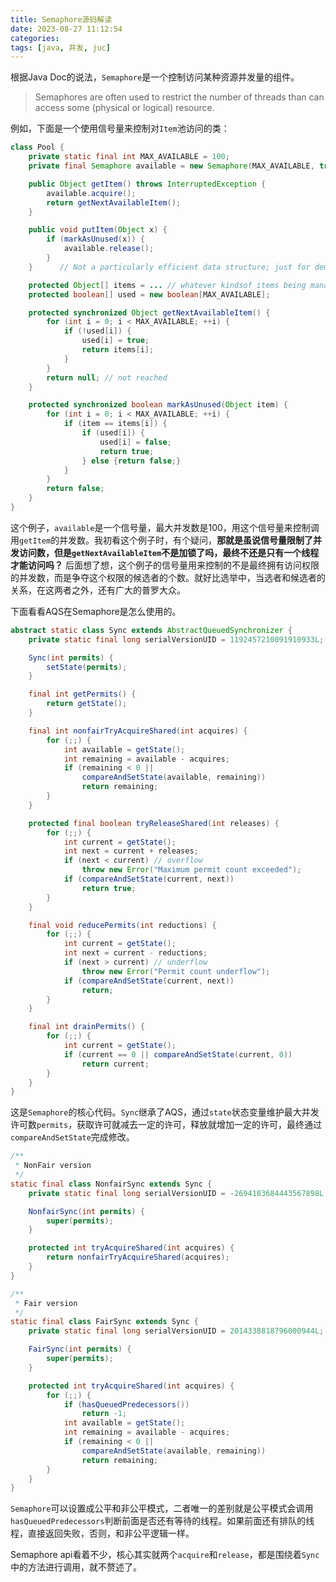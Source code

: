 ```yaml
---
title: Semaphore源码解读
date: 2023-08-27 11:12:54
categories:
tags: [java, 并发, juc]
---
```

根据Java Doc的说法，`Semaphore`是一个控制访问某种资源并发量的组件。

> Semaphores are often used to restrict the number of threads than can access some (physical or logical) resource.

例如，下面是一个使用信号量来控制对`Item`池访问的类：

```java
class Pool {
    private static final int MAX_AVAILABLE = 100;
    private final Semaphore available = new Semaphore(MAX_AVAILABLE, true);

    public Object getItem() throws InterruptedException {
        available.acquire();
        return getNextAvailableItem();
    }

    public void putItem(Object x) {
        if (markAsUnused(x)) {
            available.release();
        }
    }      // Not a particularly efficient data structure; just for demo

    protected Object[] items = ... // whatever kindsof items being managed
    protected boolean[] used = new boolean[MAX_AVAILABLE];

    protected synchronized Object getNextAvailableItem() {
        for (int i = 0; i < MAX_AVAILABLE; ++i) {
            if (!used[i]) {
                used[i] = true;
                return items[i];
            }
        }
        return null; // not reached
    }

    protected synchronized boolean markAsUnused(Object item) {
        for (int i = 0; i < MAX_AVAILABLE; ++i) {
            if (item == items[i]) {
                if (used[i]) {
                    used[i] = false;
                    return true;
                } else {return false;}
            }
        }
        return false;
    }
}
```

这个例子，`available`是一个信号量，最大并发数是100，用这个信号量来控制调用`getItem`的并发数。我初看这个例子时，有个疑问，**那就是虽说信号量限制了并发访问数，但是`getNextAvailableItem`不是加锁了吗，最终不还是只有一个线程才能访问吗？** 后面想了想，这个例子的信号量用来控制的不是最终拥有访问权限的并发数，而是争夺这个权限的候选者的个数。就好比选举中，当选者和候选者的关系，在这两者之外，还有广大的普罗大众。

下面看看AQS在Semaphore是怎么使用的。

```java
abstract static class Sync extends AbstractQueuedSynchronizer {
    private static final long serialVersionUID = 1192457210091910933L;

    Sync(int permits) {
        setState(permits);
    }

    final int getPermits() {
        return getState();
    }

    final int nonfairTryAcquireShared(int acquires) {
        for (;;) {
            int available = getState();
            int remaining = available - acquires;
            if (remaining < 0 ||
                compareAndSetState(available, remaining))
                return remaining;
        }
    }

    protected final boolean tryReleaseShared(int releases) {
        for (;;) {
            int current = getState();
            int next = current + releases;
            if (next < current) // overflow
                throw new Error("Maximum permit count exceeded");
            if (compareAndSetState(current, next))
                return true;
        }
    }

    final void reducePermits(int reductions) {
        for (;;) {
            int current = getState();
            int next = current - reductions;
            if (next > current) // underflow
                throw new Error("Permit count underflow");
            if (compareAndSetState(current, next))
                return;
        }
    }

    final int drainPermits() {
        for (;;) {
            int current = getState();
            if (current == 0 || compareAndSetState(current, 0))
                return current;
        }
    }
}
```

这是`Semaphore`的核心代码。`Sync`继承了AQS，通过`state`状态变量维护最大并发许可数`permits`，获取许可就减去一定的许可，释放就增加一定的许可，最终通过`compareAndSetState`完成修改。

```java
/**
 * NonFair version
 */
static final class NonfairSync extends Sync {
    private static final long serialVersionUID = -2694183684443567898L;

    NonfairSync(int permits) {
        super(permits);
    }

    protected int tryAcquireShared(int acquires) {
        return nonfairTryAcquireShared(acquires);
    }
}

/**
 * Fair version
 */
static final class FairSync extends Sync {
    private static final long serialVersionUID = 2014338818796000944L;

    FairSync(int permits) {
        super(permits);
    }

    protected int tryAcquireShared(int acquires) {
        for (;;) {
            if (hasQueuedPredecessors())
                return -1;
            int available = getState();
            int remaining = available - acquires;
            if (remaining < 0 ||
                compareAndSetState(available, remaining))
                return remaining;
        }
    }
}
```

`Semaphore`可以设置成公平和非公平模式，二者唯一的差别就是公平模式会调用`hasQueuedPredecessors`判断前面是否还有等待的线程。如果前面还有排队的线程，直接返回失败，否则，和非公平逻辑一样。

Semaphore api看着不少，核心其实就两个`acquire`和`release`，都是围绕着`Sync`中的方法进行调用，就不赘述了。
